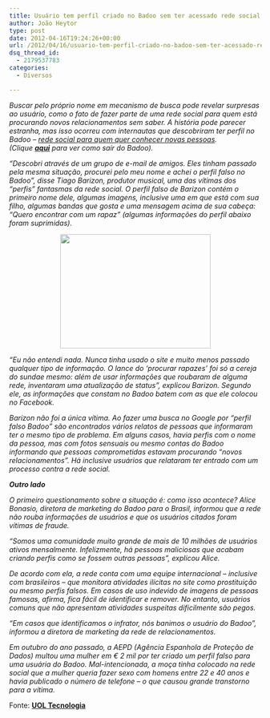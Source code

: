 ```yaml
---
title: Usuário tem perfil criado no Badoo sem ter acessado rede social, site alega fraude…
author: João Heytor
type: post
date: 2012-04-16T19:24:26+00:00
url: /2012/04/16/usuario-tem-perfil-criado-no-badoo-sem-ter-acessado-rede-social-site-alega-fraude/
dsq_thread_id:
  - 2179537783
categories:
  - Diversos

---
```

_Buscar pelo próprio nome em mecanismo de busca pode revelar surpresas ao usuário, como o fato de fazer parte de uma rede social para quem está procurando novos relacionamentos sem saber. A história pode parecer estranha, mas isso ocorreu com internautas que descobriram ter perfil no Badoo – [rede social para quem quer conhecer novas pessoas][1]. (Clique [**aqui**][2] para ver como sair do Badoo)._

_“Descobri através de um grupo de e-mail de amigos. Eles tinham passado pela mesma situação, procurei pelo meu nome e achei o perfil falso no Badoo”, disse Tiago Barizon, produtor musical, uma das vítimas dos “perfis&#8221; fantasmas da rede social. O perfil falso de Barizon contém o primeiro nome dele, algumas imagens, inclusive uma em que está com sua filho, algumas bandas que gosta e uma mensagem acima de sua cabeça: “Quero encontrar com um rapaz” (algumas informações do perfil abaixo foram suprimidas)._

<p style="text-align: center">
  <em><a href="/img/sites/4/2012/04/pagina-do-badoo-do-usuario-tiago-barizon-1334092853277_564x430.jpg"><img loading="lazy" class="alignnone size-medium wp-image-512" title="pagina-do-badoo-do-usuario-tiago-barizon-1334092853277_564x430" src="/img/sites/4/2012/04/pagina-do-badoo-do-usuario-tiago-barizon-1334092853277_564x430-300x228.jpg" alt="" width="300" height="228" /></a></em>
</p>

_“Eu não entendi nada. Nunca tinha usado o site e muito menos passado qualquer tipo de informação. O lance do ‘procurar rapazes’ foi só a cereja do sundae mesmo: além de usar informações que roubaram de alguma rede, inventaram uma atualização de status”, explicou Barizon. Segundo ele, as informações que constam no Badoo batem com as que ele colocou no Facebook._

_Barizon não foi a única vítima. Ao fazer uma busca no Google por “perfil falso Badoo” são encontrados vários relatos de pessoas que informaram ter o mesmo tipo de problema. Em alguns casos, havia perfis com o nome da pessoa, mas com fotos sensuais ou mesmo contas do Badoo informando que pessoas comprometidas estavam procurando “novos relacionamentos”. Há inclusive usuários que relataram ter entrado com um processo contra a rede social._

_**Outro lado**_

_O primeiro questionamento sobre a situação é: como isso acontece? Alice Bonasio, diretora de marketing do Badoo para o Brasil, informou que a rede não rouba informações de usuários e que os usuários citados foram vítimas de fraude._

_“Somos uma comunidade muito grande de mais de 10 milhões de usuários ativos mensalmente. Infelizmente, há pessoas maliciosas que acabam criando perfis como se fossem outras pessoas”, explicou Alice._

_De acordo com ela, a rede conta com uma equipe internacional – inclusive com brasileiros – que monitora atividades ilícitas no site como prostituição ou mesmo perfis falsos. Em casos de uso indevido de imagens de pessoas famosas, afirma, fica fácil de identificar e remover. No entanto, usuários comuns que não apresentam atividades suspeitas dificilmente são pegos._

_“Em casos que identificamos o infrator, nós banimos o usuário do Badoo”, informou a diretora de marketing da rede de relacionamentos._

_Em outubro do ano passado, a AEPD (Agência Espanhola de Proteção de Dados) multou uma mulher em € 2 mil por ter criado um perfil falso para uma usuária do Badoo. Mal-intencionada, a moça tinha colocado na rede social que a mulher queria fazer sexo com homens entre 22 e 40 anos e havia publicado o número de telefone – o que causou grande transtorno para a vítima._

Fonte: **<a href="http://tecnologia.uol.com.br/ultimas-noticias/redacao/2012/04/11/usuarios-tem-perfil-criado-no-badoo-sem-nunca-terem-acessado-site-rede-alega-fraude.jhtm" target="_blank">UOL Tecnologia</a>**

 [1]: http://tecnologia.uol.com.br/ultimas-noticias/redacao/2012/02/24/rede-social-da-pegacao-badoo-promove-de-amizade-a-sexo-casual.jhtm
 [2]: http://tecnologia.uol.com.br/ultimas-noticias/redacao/2012/04/11/usuarios-tem-perfil-criado-no-badoo-sem-nunca-terem-acessado-site-rede-alega-fraude.jhtm#linkbadoo